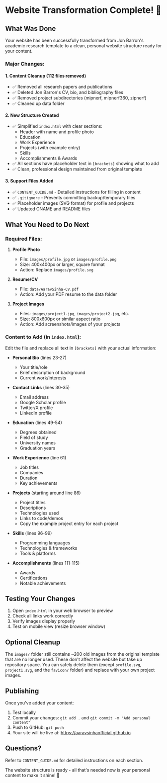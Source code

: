 # Website Transformation Complete! 🎉

## What Was Done

Your website has been successfully transformed from Jon Barron's academic research template to a clean, personal website structure ready for your content.

### Major Changes:

#### 1. Content Cleanup (112 files removed)
- ✅ Removed all research papers and publications
- ✅ Deleted Jon Barron's CV, bio, and bibliography files
- ✅ Removed project subdirectories (mipnerf, mipnerf360, zipnerf)
- ✅ Cleaned up data folder

#### 2. New Structure Created
- ✅ Simplified `index.html` with clear sections:
  - Header with name and profile photo
  - Education
  - Work Experience
  - Projects (with example entry)
  - Skills
  - Accomplishments & Awards
- ✅ All sections have placeholder text in `[brackets]` showing what to add
- ✅ Clean, professional design maintained from original template

#### 3. Support Files Added
- ✅ `CONTENT_GUIDE.md` - Detailed instructions for filling in content
- ✅ `.gitignore` - Prevents committing backup/temporary files
- ✅ Placeholder images (SVG format) for profile and projects
- ✅ Updated CNAME and README files

## What You Need to Do Next

### Required Files:

1. **Profile Photo**
   - File: `images/profile.jpg` or `images/profile.png`
   - Size: 400x400px or larger, square format
   - Action: Replace `images/profile.svg`

2. **Resume/CV**
   - File: `data/AaravSinha-CV.pdf`
   - Action: Add your PDF resume to the data folder

3. **Project Images**
   - Files: `images/project1.jpg`, `images/project2.jpg`, etc.
   - Size: 800x600px or similar aspect ratio
   - Action: Add screenshots/images of your projects

### Content to Add (in `index.html`):

Edit the file and replace all text in `[brackets]` with your actual information:

- **Personal Bio** (lines 23-27)
  - Your title/role
  - Brief description of background
  - Current work/interests

- **Contact Links** (lines 30-35)
  - Email address
  - Google Scholar profile
  - Twitter/X profile
  - LinkedIn profile

- **Education** (lines 49-54)
  - Degrees obtained
  - Field of study
  - University names
  - Graduation years

- **Work Experience** (line 61)
  - Job titles
  - Companies
  - Duration
  - Key achievements

- **Projects** (starting around line 86)
  - Project titles
  - Descriptions
  - Technologies used
  - Links to code/demos
  - Copy the example project entry for each project

- **Skills** (lines 96-99)
  - Programming languages
  - Technologies & frameworks
  - Tools & platforms

- **Accomplishments** (lines 111-115)
  - Awards
  - Certifications
  - Notable achievements

## Testing Your Changes

1. Open `index.html` in your web browser to preview
2. Check all links work correctly
3. Verify images display properly
4. Test on mobile view (resize browser window)

## Optional Cleanup

The `images/` folder still contains ~200 old images from the original template that are no longer used. These don't affect the website but take up repository space. You can safely delete them (except `profile.svg`, `project1.svg`, and the `favicon/` folder) and replace with your own project images.

## Publishing

Once you've added your content:
1. Test locally
2. Commit your changes: `git add .` and `git commit -m "Add personal content"`
3. Push to GitHub: `git push`
4. Your site will be live at: https://aaravsinhaofficial.github.io

## Questions?

Refer to `CONTENT_GUIDE.md` for detailed instructions on each section.

The website structure is ready - all that's needed now is your personal content to make it shine! 🚀
